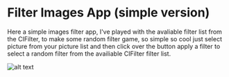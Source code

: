 # Filter Images App (simple version) 
Here a simple images filter app, I've played with the avaliable filter list from the CIFilter, to make some random filter game, 
so simple so cool just select picture from your picture list and then click over the button apply a filter to select a random filter from the availiable CIFilter filter list. 

![alt text](https://github.com/skaunited/simpleImagesFilterApp/blob/[branch]/image.jpg?raw=true)
